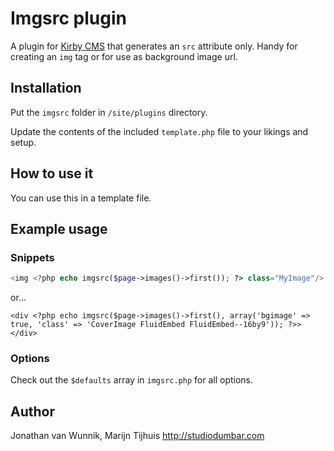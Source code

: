 # Imgsrc plugin

A plugin for [Kirby CMS](http://getkirby.com/) that generates an `src` attribute only. Handy for creating an `img` tag or for use as background image url.

## Installation

Put the `imgsrc` folder in `/site/plugins` directory.

Update the contents of the included `template.php` file to your likings and setup.

## How to use it

You can use this in a template file.

## Example usage

### Snippets

```php
<img <?php echo imgsrc($page->images()->first()); ?> class="MyImage"/>
```

or… 

```<?php
<div <?php echo imgsrc($page->images()->first(), array('bgimage' => true, 'class' => 'CoverImage FluidEmbed FluidEmbed--16by9')); ?>></div>
```

### Options

Check out the `$defaults` array in `imgsrc.php` for all options.

## Author

Jonathan van Wunnik, Marijn Tijhuis
<http://studiodumbar.com>
